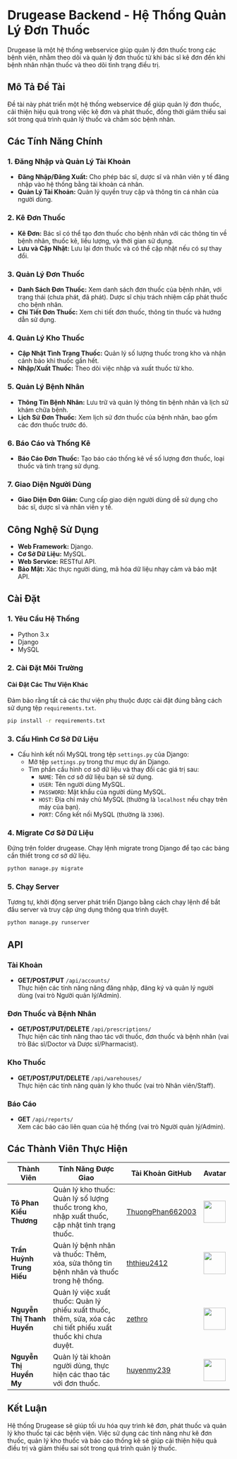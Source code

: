 # Drugease Backend - Hệ Thống Quản Lý Đơn Thuốc

Drugease là một hệ thống webservice giúp quản lý đơn thuốc trong các bệnh viện, nhằm theo dõi và quản lý đơn thuốc từ khi bác sĩ kê đơn đến khi bệnh nhân nhận thuốc và theo dõi tình trạng điều trị.

## Mô Tả Đề Tài

Đề tài này phát triển một hệ thống webservice để giúp quản lý đơn thuốc, cải thiện hiệu quả trong việc kê đơn và phát thuốc, đồng thời giảm thiểu sai sót trong quá trình quản lý thuốc và chăm sóc bệnh nhân.

## Các Tính Năng Chính

### 1. Đăng Nhập và Quản Lý Tài Khoản
- **Đăng Nhập/Đăng Xuất:** Cho phép bác sĩ, dược sĩ và nhân viên y tế đăng nhập vào hệ thống bằng tài khoản cá nhân.
- **Quản Lý Tài Khoản:** Quản lý quyền truy cập và thông tin cá nhân của người dùng.

### 2. Kê Đơn Thuốc
- **Kê Đơn:** Bác sĩ có thể tạo đơn thuốc cho bệnh nhân với các thông tin về bệnh nhân, thuốc kê, liều lượng, và thời gian sử dụng.
- **Lưu và Cập Nhật:** Lưu lại đơn thuốc và có thể cập nhật nếu có sự thay đổi.

### 3. Quản Lý Đơn Thuốc
- **Danh Sách Đơn Thuốc:** Xem danh sách đơn thuốc của bệnh nhân, với trạng thái (chưa phát, đã phát). Dược sĩ chịu trách nhiệm cấp phát thuốc cho bệnh nhân.
- **Chi Tiết Đơn Thuốc:** Xem chi tiết đơn thuốc, thông tin thuốc và hướng dẫn sử dụng.

### 4. Quản Lý Kho Thuốc
- **Cập Nhật Tình Trạng Thuốc:** Quản lý số lượng thuốc trong kho và nhận cảnh báo khi thuốc gần hết.
- **Nhập/Xuất Thuốc:** Theo dõi việc nhập và xuất thuốc từ kho.

### 5. Quản Lý Bệnh Nhân
- **Thông Tin Bệnh Nhân:** Lưu trữ và quản lý thông tin bệnh nhân và lịch sử khám chữa bệnh.
- **Lịch Sử Đơn Thuốc:** Xem lịch sử đơn thuốc của bệnh nhân, bao gồm các đơn thuốc trước đó.

### 6. Báo Cáo và Thống Kê
- **Báo Cáo Đơn Thuốc:** Tạo báo cáo thống kê về số lượng đơn thuốc, loại thuốc và tình trạng sử dụng.

### 7. Giao Diện Người Dùng
- **Giao Diện Đơn Giản:** Cung cấp giao diện người dùng dễ sử dụng cho bác sĩ, dược sĩ và nhân viên y tế.

## Công Nghệ Sử Dụng

- **Web Framework:** Django.
- **Cơ Sở Dữ Liệu:** MySQL.
- **Web Service:** RESTful API.
- **Bảo Mật:** Xác thực người dùng, mã hóa dữ liệu nhạy cảm và bảo mật API.

## Cài Đặt

### 1. Yêu Cầu Hệ Thống
- Python 3.x
- Django
- MySQL

### 2. Cài Đặt Môi Trường

#### Cài Đặt Các Thư Viện Khác
Đảm bảo rằng tất cả các thư viện phụ thuộc được cài đặt đúng bằng cách sử dụng tệp `requirements.txt`.
```bash
pip install -r requirements.txt
```

### 3. Cấu Hình Cơ Sở Dữ Liệu
- Cấu hình kết nối MySQL trong tệp `settings.py` của Django:
  - Mở tệp `settings.py` trong thư mục dự án Django.
  - Tìm phần cấu hình cơ sở dữ liệu và thay đổi các giá trị sau:
    - `NAME`: Tên cơ sở dữ liệu bạn sẽ sử dụng.
    - `USER`: Tên người dùng MySQL.
    - `PASSWORD`: Mật khẩu của người dùng MySQL.
    - `HOST`: Địa chỉ máy chủ MySQL (thường là `localhost` nếu chạy trên máy của bạn).
    - `PORT`: Cổng kết nối MySQL (thường là `3306`).

### 4. Migrate Cơ Sở Dữ Liệu
Đứng trên folder drugease. Chạy lệnh migrate trong Django để tạo các bảng cần thiết trong cơ sở dữ liệu.
```bash
python manage.py migrate
```

### 5. Chạy Server
Tương tự, khởi động server phát triển Django bằng cách chạy lệnh để bắt đầu server và truy cập ứng dụng thông qua trình duyệt.
```bash
python manage.py runserver
```

## API

### Tài Khoản
- **GET/POST/PUT** `/api/accounts/`  
  Thực hiện các tính năng năng đăng nhập, đăng ký và quản lý người dùng (vai trò Người quản lý/Admin).

### Đơn Thuốc và Bệnh Nhân
- **GET/POST/PUT/DELETE** `/api/prescriptions/`  
  Thực hiện các tính năng thao tác với thuốc, đơn thuốc và bệnh nhân (vai trò Bác sĩ/Doctor và Dược sĩ/Pharmacist).

### Kho Thuốc
- **GET/POST/PUT/DELETE** `/api/warehouses/`  
  Thực hiện các tính năng quản lý kho thuốc (vai trò Nhân viên/Staff).

### Báo Cáo
- **GET** `/api/reports/`  
  Xem các báo cáo liên quan của hệ thống (vai trò Người quản lý/Admin).

## Các Thành Viên Thực Hiện

| Thành Viên                  | Tính Năng Được Giao                                                         | Tài Khoản GitHub                  | Avatar                                |
|------------------------------|----------------------------------------------------------------------------|-----------------------------------|---------------------------------------|
| **Tô Phan Kiều Thương**      | Quản lý kho thuốc: Quản lý số lượng thuốc trong kho, nhập xuất thuốc, cập nhật tình trạng thuốc. | [ThuongPhan662003](https://github.com/ThuongPhan662003) | <img src="https://avatars.githubusercontent.com/ThuongPhan662003" width="50" height="50" /> |
| **Trần Huỳnh Trung Hiếu**    | Quản lý bệnh nhân và thuốc: Thêm, xóa, sửa thông tin bệnh nhân và thuốc trong hệ thống. | [ththieu2412](https://github.com/ththieu2412) | <img src="https://avatars.githubusercontent.com/ththieu2412" width="50" height="50" /> |
| **Nguyễn Thị Thanh Huyến**   | Quản lý việc xuất thuốc: Quản lý phiếu xuất thuốc, thêm, sửa, xóa các chi tiết phiếu xuất thuốc khi chưa duyệt. | [zethro](https://github.com/zethro) | <img src="https://avatars.githubusercontent.com/zethro" width="50" height="50" /> |
| **Nguyễn Thị Huyền My**      | Quản lý tài khoản người dùng, thực hiện các thao tác với đơn thuốc. | [huyenmy239](https://github.com/huyenmy239) | <img src="https://avatars.githubusercontent.com/huyenmy239" width="50" height="50" /> |



## Kết Luận

Hệ thống Drugease sẽ giúp tối ưu hóa quy trình kê đơn, phát thuốc và quản lý kho thuốc tại các bệnh viện. Việc sử dụng các tính năng như kê đơn thuốc, quản lý kho thuốc và báo cáo thống kê sẽ giúp cải thiện hiệu quả điều trị và giảm thiểu sai sót trong quá trình quản lý thuốc.
